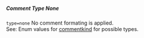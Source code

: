 ##### Comment Type None

`type=none` No comment formating is applied.  
See: Enum values for [commentkind](/grunt-build-include/enums/enums.commentkind.html) for possible types. 